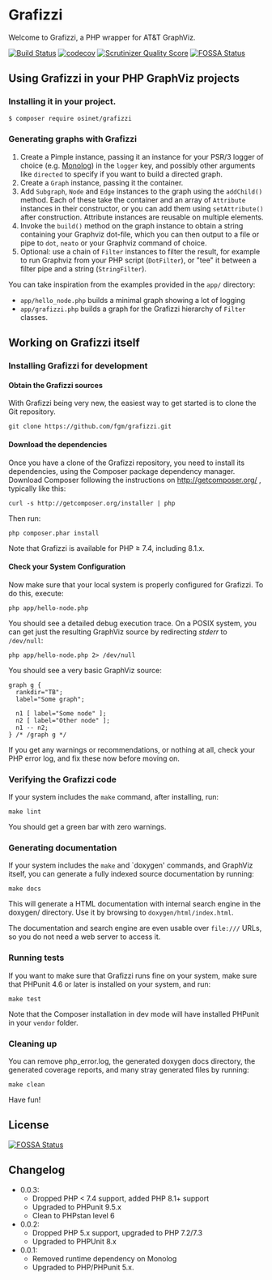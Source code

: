 Grafizzi
========

Welcome to Grafizzi, a PHP wrapper for AT&T GraphViz.

[![Build Status](https://secure.travis-ci.org/fgm/grafizzi.png?branch=master)](http://travis-ci.org/fgm/grafizzi)
[![codecov](https://codecov.io/gh/fgm/grafizzi/branch/master/graph/badge.svg)](https://codecov.io/gh/fgm/grafizzi)
[![Scrutinizer Quality Score](https://scrutinizer-ci.com/g/fgm/grafizzi/badges/quality-score.png?s=95ce57b528611f1f89868672f04e3af65ba73801)](https://scrutinizer-ci.com/g/fgm/grafizzi/)
[![FOSSA Status](https://app.fossa.io/api/projects/git%2Bgithub.com%2Ffgm%2Fgrafizzi.svg?type=shield)](https://app.fossa.io/projects/git%2Bgithub.com%2Ffgm%2Fgrafizzi?ref=badge_shield)


## Using Grafizzi in your PHP GraphViz projects

### Installing it in your project.

```bash
$ composer require osinet/grafizzi
```

### Generating graphs with Grafizzi

1. Create a Pimple instance, passing it an instance for your PSR/3 logger of choice
  (e.g. [Monolog]) in the `logger` key, and possibly other arguments like 
  `directed` to specify if you want to build a directed graph.
1. Create a `Graph` instance, passing it the container.
1. Add `Subgraph`, `Node` and `Edge` instances to the graph using the 
  `addChild()` method. Each of these take the container and an array of 
  `Attribute` instances in their constructor, or you can add them using 
  `setAttribute()` after construction. Attribute instances are reusable on
  multiple elements.
1. Invoke the `build()` method on the graph instance to obtain a string 
   containing your Graphviz dot-file, which you can then output to a file or
   pipe to `dot`, `neato` or your Graphviz command of choice.
1. Optional: use a chain of `Filter` instances to filter the result, for example
   to run Graphviz from your PHP script (`DotFilter`), or "tee" it between a
   filter pipe and a string (`StringFilter`).
   
You can take inspiration from the examples provided in the `app/` directory:

* `app/hello_node.php` builds a minimal graph showing a lot of logging
* `app/grafizzi.php` builds a graph for the Grafizzi hierarchy of `Filter` 
  classes.
  
[Monolog]: https://github.com/Seldaek/monolog

## Working on Grafizzi itself

### Installing Grafizzi for development

#### Obtain the Grafizzi sources

With Grafizzi being very new, the easiest way to get started is to clone the
Git repository.

    git clone https://github.com/fgm/grafizzi.git


#### Download the dependencies

Once you have a clone of the Grafizzi repository, you need to install its
dependencies, using the Composer package dependency manager. Download Composer
following the instructions on http://getcomposer.org/ , typically like this:

    curl -s http://getcomposer.org/installer | php

Then run:

    php composer.phar install

Note that Grafizzi is available for PHP &ge; 7.4, including 8.1.x.


#### Check your System Configuration

Now make sure that your local system is properly configured for Grafizzi. To do
this, execute:

    php app/hello-node.php

You should see a detailed debug execution trace. On a POSIX system, you can get
just the resulting GraphViz source by redirecting _stderr_ to `/dev/null`:

    php app/hello-node.php 2> /dev/null

You should see a very basic GraphViz source:

    graph g {
      rankdir="TB";
      label="Some graph";

      n1 [ label="Some node" ];
      n2 [ label="Other node" ];
      n1 -- n2;
    } /* /graph g */

If you get any warnings or recommendations, or nothing at all, check your PHP
error log, and fix these now before moving on.

### Verifying the Grafizzi code

If your system includes the `make` command, after installing,
run:

    make lint

You should get a green bar with zero warnings.


###  Generating documentation

If your system includes the `make` and `doxygen' commands, and GraphViz itself,
you can generate a fully indexed source documentation by running:

    make docs

This will generate a HTML documentation with internal search engine in the
doxygen/ directory. Use it by browsing to `doxygen/html/index.html`.

The documentation and search engine are  even usable over `file:///` URLs, so
you do not need a web server to access it.


### Running tests

If you want to make sure that Grafizzi runs fine on your system, make sure
that PHPunit 4.6 or later is installed on your system, and run:

    make test

Note that the Composer installation in dev mode will have installed PHPunit in
your `vendor` folder.


### Cleaning up

You can remove php_error.log, the generated doxygen docs directory, the 
generated coverage reports, and many stray generated files by running:

    make clean


Have fun!


## License
[![FOSSA Status](https://app.fossa.io/api/projects/git%2Bgithub.com%2Ffgm%2Fgrafizzi.svg?type=large)](https://app.fossa.io/projects/git%2Bgithub.com%2Ffgm%2Fgrafizzi?ref=badge_large)

## Changelog

- 0.0.3: 
  - Dropped PHP < 7.4 support, added PHP 8.1+ support
  - Upgraded to PHPunit 9.5.x
  - Clean to PHPstan level 6
- 0.0.2: 
  - Dropped PHP 5.x support, upgraded to PHP 7.2/7.3 
  - Upgraded to PHPUnit 8.x
- 0.0.1:
  - Removed runtime dependency on Monolog
  - Upgraded to PHP/PHPunit 5.x.
